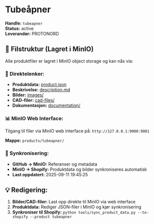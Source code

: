# Tubeåpner

**Handle:** `tubeapner`  
**Status:** active  
**Leverandør:** PROTONORD

## 📁 Filstruktur (Lagret i MinIO)

Alle produktfiler er lagret i MinIO object storage og kan nås via:

### 🔗 Direktelenker:
- **Produktdata:** [product.json](http://127.0.0.1:9000/products/tubeapner/product.json)
- **Beskrivelse:** [description.md](http://127.0.0.1:9000/products/tubeapner/description.md)
- **Bilder:** [images/](http://127.0.0.1:9000/products/tubeapner/images/)
- **CAD-filer:** [cad-files/](http://127.0.0.1:9000/products/tubeapner/cad-files/)
- **Dokumentasjon:** [documentation/](http://127.0.0.1:9000/products/tubeapner/documentation/)

### 📊 MinIO Web Interface:
Tilgang til filer via MinIO web interface på:
`http://127.0.0.1:9000:9001`

**Mappe:** `products/tubeapner/`

### 🔄 Synkronisering:
- **GitHub → MinIO:** Referanser og metadata
- **MinIO → Shopify:** Produktdata og bilder synkroniseres automatisk
- **Last oppdatert:** 2025-09-11 19:45:25

## 💡 Redigering:
1. **Bilder/CAD-filer:** Last opp direkte til MinIO via web interface
2. **Produktdata:** Rediger JSON-filer i MinIO og kjør synkronisering
3. **Synkroniser til Shopify:** `python tools/sync_product_data.py --to-shopify --product tubeapner`

